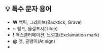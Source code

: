 ## 💡 특수 문자 용어
- **₩** 백틱, 그레이브(Backtick, Grave)
- **~** 틸드, 물결표시(Tilde)
- **!** 엑스클러메이션, 느낌표(Exclamation mark)
- **@** 앳, 골뱅이(At sign)
- 
